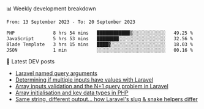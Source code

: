 📊 Weekly development breakdown
<!--START_SECTION:waka-->

```txt
From: 13 September 2023 - To: 20 September 2023

PHP              8 hrs 54 mins   ████████████▒░░░░░░░░░░░░   49.25 %
JavaScript       5 hrs 53 mins   ████████░░░░░░░░░░░░░░░░░   32.56 %
Blade Template   3 hrs 15 mins   ████▓░░░░░░░░░░░░░░░░░░░░   18.03 %
JSON             1 min           ░░░░░░░░░░░░░░░░░░░░░░░░░   00.16 %
```

<!--END_SECTION:waka-->

📕 Latest DEV posts
<!-- BLOG-POST-LIST:START -->
- [Laravel named query arguments](https://dev.to/michaelvickersuk/laravel-named-query-arguments-28kd)
- [Determining if multiple inputs have values with Laravel](https://dev.to/michaelvickersuk/determining-if-multiple-inputs-have-values-with-laravel-km6)
- [Array inputs validation and the N+1 query problem in Laravel](https://dev.to/michaelvickersuk/array-inputs-validation-and-the-n1-query-problem-in-laravel-2agb)
- [Array initialisation and key data types in PHP](https://dev.to/michaelvickersuk/array-initialisation-and-key-data-types-in-php-1e5b)
- [Same string, different output... how Laravel&#39;s slug &amp; snake helpers differ](https://dev.to/michaelvickersuk/same-string-different-output-how-laravels-slug-snake-helpers-differ-1ccj)
<!-- BLOG-POST-LIST:END -->
